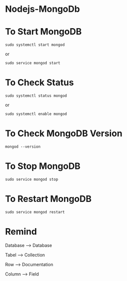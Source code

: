 # Nodejs-MongoDb
# To Start MongoDB 
```
sudo systemctl start mongod
```
or 
```
sudo service mongod start
```
# To Check Status
```
sudo systemctl status mongod
```
or
```
sudo systemctl enable mongod
```
# To Check MongoDB Version
```
mongod --version
```
# To Stop MongoDB
```
sudo service mongod stop
```
# To Restart MongoDB
```
sudo service mongod restart
```
# Remind
<p>Database --> Database </p>
<p>Tabel --> Collection</p>
<p>Row --> Documentation</p>
<p>Column --> Field</p>
